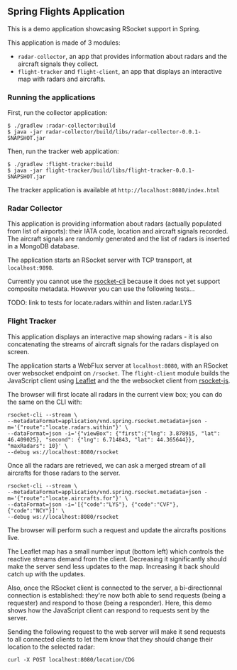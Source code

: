 ## Spring Flights Application

This is a demo application showcasing RSocket support in Spring.

This application is made of 3 modules:

* `radar-collector`, an app that provides information about radars and the aircraft signals they collect.
* `flight-tracker` and `flight-client`, an app that displays an interactive map with radars and aircrafts.

### Running the applications

First, run the collector application:

```
$ ./gradlew :radar-collector:build
$ java -jar radar-collector/build/libs/radar-collector-0.0.1-SNAPSHOT.jar
```

Then, run the tracker web application:
```
$ ./gradlew :flight-tracker:build
$ java -jar flight-tracker/build/libs/flight-tracker-0.0.1-SNAPSHOT.jar
```

The tracker application is available at `http://localhost:8080/index.html`

### Radar Collector

This application is providing information about radars (actually populated from list of airports):
their IATA code, location and aircraft signals recorded. The aircraft signals are randomly
generated and the list of radars is inserted in a MongoDB database.

The application starts an RSocket server with TCP transport, at `localhost:9898`.

Currently you cannot use the [rsocket-cli](https://github.com/rsocket/rsocket-cli) because it
does not yet support composite metadata. However you can use the following tests...

TODO: link to tests for locate.radars.within and listen.radar.LYS

### Flight Tracker

This application displays an interactive map showing radars - it is also concatenating
the streams of aircraft signals for the radars displayed on screen.

The application starts a WebFlux server at `localhost:8080`, with an RSocket over websocket endpoint on `/rsocket`.
The `flight-client` module builds the JavaScript client using [Leaflet](https://leafletjs.com/) and the the websocket client
from [rsocket-js](https://github.com/rsocket/rsocket-js/).

The browser will first locate all radars in the current view box; you can do the same on the CLI with:

```
rsocket-cli --stream \
--metadataFormat=application/vnd.spring.rsocket.metadata+json -m='{"route":"locate.radars.within"}' \
--dataFormat=json -i='{"viewBox": {"first":{"lng": 3.878915, "lat": 46.409025}, "second": {"lng": 6.714843, "lat": 44.365644}}, "maxRadars": 10}' \
--debug ws://localhost:8080/rsocket
```

Once all the radars are retrieved, we can ask a merged stream of all aircrafts for those radars to the server.

```
rsocket-cli --stream \
--metadataFormat=application/vnd.spring.rsocket.metadata+json -m='{"route":"locate.aircrafts.for"}' \
--dataFormat=json -i='[{"code":"LYS"}, {"code":"CVF"}, {"code":"NCY"}]' \
--debug ws://localhost:8080/rsocket
```

The browser will perform such a request and update the aircrafts positions live.

The Leaflet map has a small number input (bottom left) which controls the reactive streams demand from the client.
Decreasing it significantly should make the server send less updates to the map. Increasing it back should
catch up with the updates.

Also, once the RSocket client is connected to the server, a bi-directionnal connection is established:
they're now both able to send requests (being a requester) and respond to those (being a responder).
Here, this demo shows how the JavaScript client can respond to requests sent by the server.

Sending the following request to the web server will make it send requests to all connected clients
to let them know that they should change their location to the selected radar:

```
curl -X POST localhost:8080/location/CDG
```